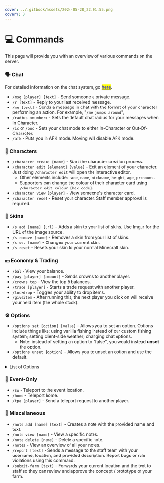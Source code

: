 ```yaml
---
cover: ../.gitbook/assets/2024-05-28_22.01.55.png
coverY: 0
---
```


# 💻 Commands

This page will provide you with an overview of various commands on the server.

### 🗣️ Chat

For detailed information on the chat system, go [<mark style="color:blue;">here</mark>](chat.md).

* `/msg [player] [text]` - Send someone a private message.
* `/r [text]` - Reply to your last received message.
* `/me [text]` - Sends a message in chat with the format of your character performing an action. For example, "`/me jumps around`",
* `/radius <number>` - Sets the default chat radius for your messages when In Character.
* `/ic` or `/ooc` - Sets your chat mode to either In-Character or Out-Of-Character.
* `/afk` - Puts you in AFK mode. Moving will disable AFK mode.

### **🧙** Characters

* `/character create [name]` - Start the character creation process.
* `/character edit [element] [value]` - Edit an element of your character. Just doing `/character edit` will open the interactive editor.
  * Other elements include: `race`, `name`, `nickname`, `height`, `age`, `pronouns`.
  * Supporters can change the colour of their character card using `/character edit colour [hex code]`.
* `/character view [player]` - View someone's character card.
* `/character reset` - Reset your character. Staff member approval is required.

### 👕 Skins

* `/s add [name] [url]` - Adds a skin to your list of skins. Use Imgur for the URL of the image source.
* `/s remove [name]` - Removes a skin from your list of skins.
* `/s set [name]` - Changes your current skin.
* `/s reset` - Resets your skin to your normal Minecraft skin.

### 💵 Economy & Trading

* `/bal` - View your balance.
* `/pay [player] [amount]` - Sends crowns to another player.
* `/crowns top` - View the top 5 balances.
* `/trade [player]` - Starts a trade request with another player.
* `/lockdrop` - Toggles your ability to drop items.
* `/giveitem` - After running this, the next player you click on will receive your held item (the whole stack).

### ⚙️ Options

* `/options set [option] [value]` - Allows you to set an option. Options include things like: using vanilla fishing instead of our custom fishing system; setting client-side weather; changing chat options.
  * Note: instead of setting an option to "false", you would instead **unset** the option.
* `/options unset [option]` - Allows you to unset an option and use the default.

<details>

<summary>List of Options</summary>

* `chat_mode` - can be set to "ic" or "ooc" and determines your chat mode.
* `local_chat_radius` - can be set to an integer between 1 and 100 and determines your local chat radius.
* `local_chat_private` - if set, will suppress your local chat messages from the local-chat Discord channel.
* `local_chat_only` - if set, you will only receive local chat messages.
* `suppress_iris` - if set, Iris will not send you notifications on Discord.
* `vanilla_fishing` - if set, you will use the vanilla fishing system instead of our custom one.
* `weather` - can be set to "sun", "rain", "thunder", or unset for vanilla weather. When set, your client-side weather will be changed.

</details>

### 👥 Event-Only

* `/sw` - Teleport to the event location.
* `/home` - Teleport home.
* `/tpa [player]` - Send a teleport request to another player.

### 📝 Miscellaneous

* `/note add [name] [text]` - Creates a note with the provided name and text.
* `/note view [name]` - View a specific notes.
* `/note delete [name]` - Delete a specific note.
* `/notes` - View an overview of all your notes.
* `/report [text]` - Sends a message to the staff team with your username, location, and provided description. Report bugs or rule violations using this command.
* `/submit-farm [text]` - Forwards your current location and the text to staff so they can review and approve the concept / prototype of your farm.

